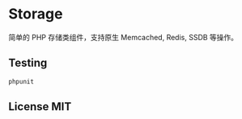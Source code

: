 # Storage

简单的 PHP 存储类组件，支持原生 Memcached, Redis, SSDB 等操作。

## Testing

```php
phpunit
```

## License MIT